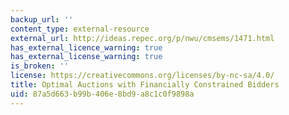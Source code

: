 ```yaml
---
backup_url: ''
content_type: external-resource
external_url: http://ideas.repec.org/p/nwu/cmsems/1471.html
has_external_licence_warning: true
has_external_license_warning: true
is_broken: ''
license: https://creativecommons.org/licenses/by-nc-sa/4.0/
title: Optimal Auctions with Financially Constrained Bidders
uid: 87a5d663-b99b-406e-8bd9-a8c1c0f9898a
---
```

